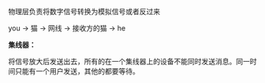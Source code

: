 物理层负责将数字信号转换为模拟信号或者反过来

you -> 猫  -> 网线  ->  接收方的猫 -> he

**集线器：**

将信号放大后发送出去，所有的在一个集线器上的设备不能同时发送消息。同一时间只能有一个用户发送，其他的都要等待。